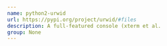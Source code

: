 ```yaml
---
name: python2-urwid
url: https://pypi.org/project/urwid/#files
description: A full-featured console (xterm et al.
group: None
---
```

